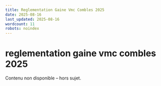 ```yaml
---
title: Reglementation Gaine Vmc Combles 2025
date: 2025-08-16
last_updated: 2025-08-16
wordcount: 11
robots: noindex
---
```


# reglementation gaine vmc combles 2025

Contenu non disponible – hors sujet.